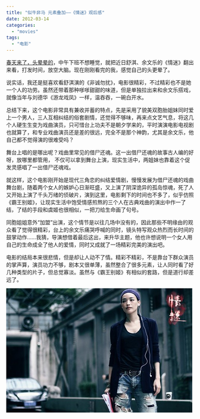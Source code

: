 ```yaml
---
title: "似牛非马 元素叠加——《情迷》观后感"
date: 2012-03-14
categories: 
  - "movies"
tags: 
  - "电影"
---
```


[春天来了，头晕晕的](http://www.jfsay.com/archives/523.html "春困")，中午下班不想睡觉，就把近日舒淇、余文乐的《情迷》翻出来看，打发时间，放空大脑。现在刚刚看完的我，感觉自己的头更晕了。

说实话，我还是挺喜欢看舒淇演的《非诚勿扰》，电影很精彩，不过精彩也不是她一个人的功劳。虽然还带着那种嗲嗲甜甜的味道，但是单独拉出来和余文乐搭戏，就像当年与刘德华《游龙戏凤》一样，温吞吞，一碗白开水。

总结下来，这个电影非常具有兼收并蓄的特点，先是采用了貌美双胞胎姐妹同时爱上一个男人，三人互相纠结的俗套剧情，还觉得不够味，再来点文艺气息，将这几个人硬生生变为戏曲演员，只可惜台上功夫不是朝夕学来的，平时演演电影电视剧也就算了，和专业戏曲演员还是差的很远，完全不是那个神韵，尤其是余文乐，他自己都不觉得演的很难受吗？

舞台上唱的是哪出呢？戏曲里常见的借尸还魂。这一出借尸还魂的故事古人编的好呀，放哪里都管用， 不仅可以拿到舞台上演，现实生活中，两姐妹也靠着这个促发灵感唱了一出借尸还魂戏。

就这样，这个电影刚开始是现代三角恋的纠结爱情剧，慢慢发展为借尸还魂的戏曲舞台剧，随着两个女人的嫉妒心日渐旺盛，又上演了阴深诡异的孤岛惊魂，死了人又开始上演了千头万绪的侦破片，演到这里，电影剩下的时间也不多了，似乎仿照《霸王别姬》，让现实生活中饱受情感煎熬的三个人在古典戏曲的演出中作一了结，了结的手段和虞姬也很相似，一把刀给生命画了句号。

同胞姐姐意外“加盟”出演，这个情节是以往几场中没有的，因此那些不明缘由的观众看了觉得很精彩，台上的余文乐痛哭呼喊的同时，镜头特写观众热烈而长时间的鼓掌动作……我猜，导演想借着最后这出，来升华主题，他也许想说明一个女人用自己的生命成全了他人的爱情，同时又成就了一场精彩完美的演出吧。

电影的结局本来很悲情，但是却让人动不了情。精彩不精彩，不是靠台下群众演员的掌声算，演员功力不够，剧本又很单薄，虽然整合了很多元素，让人同时看了好几种类型的片子，但总觉寡淡。虽然与《霸王别姬》有相似的套路，但是道行却差远了。

![20120307144932223933](images/6835180772_52fe37777c.jpg)
